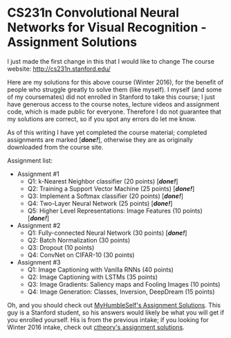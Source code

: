 CS231n Convolutional Neural Networks for Visual Recognition - Assignment Solutions
===============

I just made the first change in this that I would like to change 
The course website: http://cs231n.stanford.edu/

Here are my solutions for this above course (Winter 2016), for the benefit of people who struggle greatly to solve them (like myself). I myself (and some of my coursemates) did not enrolled in Stanford to take this course; I just have generous access to the course notes, lecture videos and assignment code, which is made public for everyone. Therefore I do not guarantee that my solutions are correct, so if you spot any errors do let me know.

As of this writing I have yet completed the course material; completed assignments are marked [***done!***], otherwise they are as originally downloaded from the course site.

Assignment list:

 * Assignment #1
 	* Q1: k-Nearest Neighbor classifier (20 points) [***done!***]
 	* Q2: Training a Support Vector Machine (25 points) [***done!***]
 	* Q3: Implement a Softmax classifier (20 points) [***done!***]
 	* Q4: Two-Layer Neural Network (25 points) [***done!***]
 	* Q5: Higher Level Representations: Image Features (10 points) [***done!***]
 * Assignment #2
 	* Q1: Fully-connected Neural Network (30 points) [***done!***]
 	* Q2: Batch Normalization (30 points)
 	* Q3: Dropout (10 points)
 	* Q4: ConvNet on CIFAR-10 (30 points)
 * Assignment #3
 	* Q1: Image Captioning with Vanilla RNNs (40 points)
 	* Q2: Image Captioning with LSTMs (35 points)
 	* Q3: Image Gradients: Saliency maps and Fooling Images (10 points)
 	* Q4: Image Generation: Classes, Inversion, DeepDream (15 points)

Oh, and you should check out [MyHumbleSelf's Assignment Solutions](https://github.com/MyHumbleSelf/cs231n). This guy is a Stanford student, so his answers would likely be what you will get if you enrolled yourself. His is from the previous intake; if you looking for Winter 2016 intake, check out [ctheory's assignment solutions](https://github.com/cthorey/CS231).

